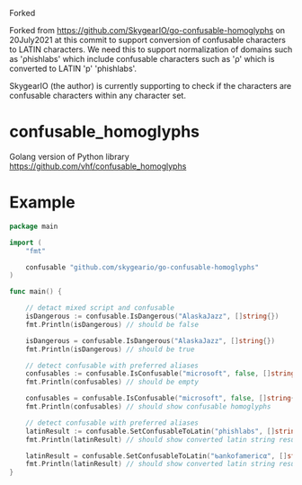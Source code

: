 Forked

Forked from https://github.com/SkygearIO/go-confusable-homoglyphs on 20July2021 at this commit to support conversion of confusable characters to LATIN characters. We need this to support normalization of domains such as 'ρhishlabs' which include confusable characters such as 'ρ' which is converted to LATIN 'p' 'phishlabs'.

SkygearIO (the author) is currently supporting to check if the characters are confusable characters within any character set.

# confusable_homoglyphs

Golang version of Python library https://github.com/vhf/confusable_homoglyphs

# Example

```go
package main

import (
	"fmt"

	confusable "github.com/skygeario/go-confusable-homoglyphs"
)

func main() {

	// detact mixed script and confusable
	isDangerous := confusable.IsDangerous("AlaskaJazz", []string{})
	fmt.Println(isDangerous) // should be false

	isDangerous = confusable.IsDangerous("ΑlaskaJazz", []string{})
	fmt.Println(isDangerous) // should be true

	// detect confusable with preferred aliases
	confusables := confusable.IsConfusable("microsoft", false, []string{"latin", "common"})
	fmt.Println(confusables) // should be empty

	confusables = confusable.IsConfusable("microsоft", false, []string{"latin", "common"})
	fmt.Println(confusables) // should show confusable homoglyphs

	// detect confusable with preferred aliases
	latinResult := confusable.SetConfusableToLatin("ρhishlabs", []string{"latin"})
	fmt.Println(latinResult) // should show converted latin string result - phishlabs

	latinResult = confusable.SetConfusableToLatin("ᑲankofamericα", []string{"latin"})
	fmt.Println(latinResult) // should show converted latin string result - bankofamerica
}
```

